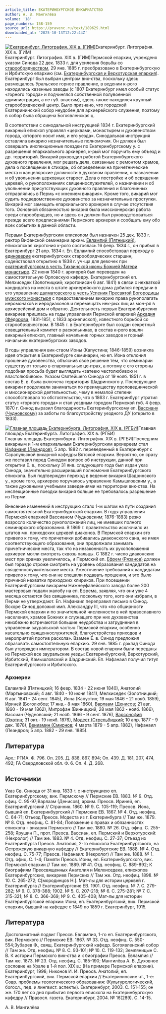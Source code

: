 ```yaml
---
article_title: ЕКАТЕРИНБУРГСКОЕ ВИКАРИАТСТВО
author: А. В. Мангилёва
volume: '18'
page_numbers: 158-159
source_url: https://pravenc.ru/text/189629.html
downloaded_at: '2025-10-13T12:22:44Z'
---
```


[![Екатеринбург. Литография. XIX в. (ГИМ)](https://pravenc.ru/data/842/493/1234/i200.jpg "Кликните для увеличения картинки")](https://pravenc.ru/data/842/493/1234/i400.jpg)Екатеринбург. Литография. XIX в. (ГИМ)  
Екатеринбург. Литография. XIX в. (ГИМ)Пермской епархии, учреждено указом Синода 22 дек. 1833 г. для усиления борьбы со [старообрядчеством](https://pravenc.ru/text/старообрядчеством.html), 29 янв. 1885 г. преобразовано в Екатеринбургскую и Ирбитскую епархию (см. [Екатеринбургская и Верхотурская епархия](<https://pravenc.ru/text/Екатеринбургская и Верхотурская епархия.html>)). Екатеринбург был выбран центром вик-ства, поскольку здесь размещалось Уральское горное правление, в ведении к-рого находились казенные заводы (с 1807 Екатеринбург имел особый статус «горного города» и подчинялся собственной полувоенной администрации, а не губ. властям), здесь также находился крупный старообрядческий центр. Было признано, что городской Екатерининский собор неудобен для архиерейского служения, поэтому в собор была обращена Богоявленская ц.

В соответствии с синодальной инструкцией 1834 г. Екатеринбургский викарный епископ управлял «церквами, монастырем и духовенством города, которого носит имя, и его уезда». Синодальная инструкция оставляла викарию незначительные полномочия. Он должен был совершать инспекционные поездки по Екатеринбургскому у. с разрешения епархиального архиерея, к-рый мог поручить ему объезд и др. территорий. Викарий руководил работой Екатеринбургского духовного правления, мог решать дела, связанные с ремонтом храмов, дела о посвящении в стихарь, об определении на причетнические места и канцелярские должности в духовном правлении, о назначении и об увольнении церковных старост. Дела о постройке и об освящении церквей, о рукоположениях священнослужителей, о назначении и об увольнении присутствующих духовного правления и благочинных отправлялись в Пермь «с мнением викария». Кроме того, викарий мог судить подведомственное духовенство за незначительные проступки. Викарий мог замещать епархиального архиерея в случае отсутствия того. Основной обязанностью викария была миссионерская работа среди старообрядцев, но и здесь он должен был руководствоваться прежде всего предписаниями Пермского архиерея и сообщать ему обо всех событиях в данной области.

Первым Екатеринбургским епископом был назначен 25 дек. 1833 г. ректор Вифанской семинарии архим. [Евлампий (Пятницкий)](<https://pravenc.ru/text/Евлампий (Пятницкий).html>), епископская хиротония к-рого состоялась 16 февр. 1834 г., он прибыл в Екатеринбург 21 апр. 1834 г. Еп. Евлампий способствовал переходу в [единоверие](https://pravenc.ru/text/единоверие.html) екатеринбургских старообрядческих старшин, содействовал открытию в 1838 г. уч-ща для девочек при [екатеринбургском в честь Тихвинской иконы Божией Матери монастыре](<https://pravenc.ru/text/екатеринбургском в честь Тихвинской иконы Божией Матери монастыре.html>). 22 июня 1840 г. архиерей был переведен на самостоятельную Орловскую кафедру. Екатеринбургский еп. Мелхиседек (Золотницкий; хиротонисан 6 авг. 1841) в связи с нехваткой кандидатов на места в штате архиерейского дома добился передачи в его управление [далматовского в честь Успения Пресвятой Богородицы мужского монастыря](<https://pravenc.ru/text/далматовского в честь Успения Пресвятой Богородицы мужского монастыря.html>) с предоставлением викарию права рукополагать иеромонахов и иеродиаконов и перемещать нек-рых лиц из мон-ря в архиерейский дом и обратно. Деятельность первых Екатеринбургских викариев пришлась на годы управления Пермской епархией [Аркадия (Фёдорова](<https://pravenc.ru/text/Аркадия (Фёдорова.html>); 1831-1851, с 1833 архиепископ), известного борьбой со старообрядчеством. В 1845 г. в Екатеринбурге был создан секретный совещательный комитет о раскольниках, в состав к-рого вошли викарный епископ, главный начальник горных заводов и горный начальник екатеринбургских заводов.

В годы управления вик-ством Ионы (Капустина; 1846-1859) возникла идея открытия в Екатеринбурге семинарии, но еп. Иона отклонил прошение духовенства, объяснив свое решение тем, что семинарии существуют только в епархиальных центрах, а потому с его стороны подобная просьба будет выглядеть «затеею честолюбивою и властолюбивою». Указом Святейшего Синода от 19 нояб. 1851 г. в состав Е. в. была включена территория Шадринского у. Последующие викарии продолжали заниматься по преимуществу проповеднической и миссионерской деятельностью, чему в немалой степени способствовало то обстоятельство, что в 1863 г. Екатеринбург утратил статус «горного города» и стал уездным городом Пермской губ. 4 февр. 1870 г. Синод выразил благодарность Екатеринбургскому еп. [Вассиану (Чудновскому)](https://pravenc.ru/text/ВАССИАН.html) за заботы по благоустройству уездного ДУ (открыто в 1833).

[![Главная площадь Екатеринбурга. Литография. XIX в. (РГБИ)](https://pravenc.ru/data/770/493/1234/i200.jpg "Кликните для увеличения картинки")](https://pravenc.ru/data/770/493/1234/i400.jpg)Главная площадь Екатеринбурга. Литография. XIX в. (РГБИ)  
Главная площадь Екатеринбурга. Литография. XIX в. (РГБИ)Последним викарным и 1-м епархиальным Екатеринбургским архиереем стал [Нафанаил (Леандров)](<https://pravenc.ru/text/Нафанаил (Леандров).html>), 5 апр. 1882 г. переведенный в Екатеринбург с Сарапульской викарной кафедры Вятской епархии. Вероятно, он сразу же поставил перед Синодом вопрос об инструкции, данной при открытии Е. в., поскольку 31 янв. следующего года был издан указ Синода, значительно расширивший полномочия Екатеринбургского епископа. Был подтвержден переход в ведение викария Шадринского у., кроме того, архиерею поручалось управление Камышловским у., а также духовными учебными заведениями на территории вик-ства. На инспекционные поездки викария больше не требовалось разрешение из Перми.

Внесение изменений в инструкцию стало 1-м шагом на пути создания самостоятельной Екатеринбургской епархии. В годы управления Пермской епархией Вассианом (Чудновским; 1876-1883) резко возросло количество рукоположений лиц, не имевших полного семинарского образования. В 1869 г. правительство исключило из штатов мн. приходских церквей диаконов. В Пермской епархии это привело к тому, что причетники добивались диаконского сана, не имея соответствующего образования, они продолжали занимать причетнические места, так что на незаконность их рукоположения архиереи могли смотреть сквозь пальцы. С 1882 г. число диаконских мест при храмах увеличилось, и Пермский еп. [Ефрем (Рязанов)](<https://pravenc.ru/text/Ефрем (Рязанов).html>) должен был гораздо строже смотреть на уровень образования кандидатов на священнослужительские места. Ужесточение требований к кандидатам привело к тому, что они не спешили подавать прошения, и это было причиной нехватки приходских клириков. При посещении Екатеринбургским викарием Нижнеуфалейского завода более 200 мастеровых подали жалобу на еп. Ефрема, заявляя, что они уже 4 месяца остаются без священника, поскольку того, кого они избрали, в Перми не утверждают. Еп. Нафанаил переправил письмо в Синод. Вскоре Синод доложил имп. Александру III, что «по обширности Пермской епархии и по значительной численности в ней православного населения, храмов Божиих и служащего при них духовенства неизбежно встречаются большие неудобства и затруднения в управлении зауральской частью Пермской епархии, особенно касательно священнослужителей, благоустройства приходов и мероприятий против раскола». Взамен Е. в. Синод предложил образовать самостоятельную епархию. 29 янв. 1885 г. доклад Синода был утвержден императором. В состав новой епархии были переданы из Пермской все зауральские уезды: Екатеринбургский, Верхотурский, Ирбитский, Камышловский и Шадринский. Еп. Нафанаил получил титул Екатеринбургского и Ирбитского.

### Архиереи

Евлампий (Пятницкий; 16 февр. 1834 - 22 июня 1840), Анатолий (Мартыновский; 4 авг. 1840 - 10 июня 1841), Мелхиседек (Золотницкий; 6 авг. 1841 - 24 сент. 1845), Иона (Капустин; 19 мая 1846 - 21 нояб. 1859), Ириней (Боголюбов; 17 янв.- 8 мая 1860), [Варлаам (Денисов](<https://pravenc.ru/text/Варлаам (Денисов.html>); 21 авг. 1860 - 19 мая 1862), Митрофан (Винницкий; 28 мая 1862 - нояб. 1866), Вассиан (Чудновский; 21 нояб. 1866 - 9 сент. 1876), [Варсонофий (Охотин](<https://pravenc.ru/text/Варсонофий (Охотин.html>); 31 окт.- 19 нояб. 1876), [Модест (Стрельбицкий](<https://pravenc.ru/text/Модест (Стрельбицкий.html>); 10 апр. 1877 - 9 дек. 1878), [Вениамин (Смирнов](<https://pravenc.ru/text/Вениамин (Смирнов.html>); 4 марта 1879 - 5 апр. 1882), Нафанаил (Леандров; 5 апр. 1882 - 29 янв. 1885).

## Литература

Арх.: РГИА. Ф. 796. Оп. 205. Д. 838, 867, 894; Оп. 439. Д. 181, 207, 474, 492; ГА Свердловской обл. Ф. 6. Оп. 4. Д. 268.

## Источники

Указ Св. Синода от 31 янв. 1833 г. с инструкциею еп. Екатеринбургскому, вик. Пермскому // Пермские ЕВ. 1883. № 9. Отд. офиц. С. 95-97;Варлаам (Денисов), архим. Преосв. Ириней, еп. Екатеринбургский // Странник. 1860. № 9. С. 105-119; Преосв. Иона, бывший еп. Екатеринбургский // Пермские ЕВ. 1867. № 4. Отд. неофиц. С. 64-71; Отъезд Преосв. Модеста из г. Екатеринбурга // Там же. 1879. № 8. Отд. неофиц. С. 81-84; Положение о правах и обязанностях епископа - викария Пермского // Там же. 1880. № 26. Отд. офиц. С. 255-258; Ярушин П., прот. Преосв. Вассиан, еп. Пермский и Верхотурский: (Некролог) // Там же. 1883. № 4. Отд. неофиц. С. 27-37; Отъезд из Екатеринбурга Преосв. Анатолия, 2-го епископа Екатеринбургского, на Острожскую викарную кафедру // Екатеринбургские ЕВ. 1888. № 4. Отд. неофиц. С. 75-77; Преосв. Нафанаил: (Некролог) // Там же. 1888. № 1. Отд. офиц. С. 1-4; Памяти Преосв. Ионы, еп. Екатеринбургского, вик. Пермской епархии // Там же. 1889. № 41. Отд. неофиц. С. 889-892; К биографиям Преосвященных Анатолия и Мелхиседека, епископов Екатеринбургских, викариев Пермских // Там же. Отд. неофиц. 1898. № 10. С. 265-272; С[мородинцов Н.]. Мат-лы для истории церквей г. Екатеринбурга // Екатеринбургские ЕВ. 1901. Отд. неофиц. № 7. С. 279-282; № 9. С. 378-388; 1902. № 5. С. 207-218; № 6. С. 275-281; № 7. С. 315-321; № 8. С. 366-369; № 9. С. 405-408; Мат-лы для истории Екатеринбургской епархии: Иона, еп. Екатеринбургский, вик. Пермской епархии, бывший на кафедре с 1849 по 1859 г. Екатеринбург, 1915.

## Литература

Достопамятный подвиг Преосв. Евлампия, 1-го еп. Екатеринбургского, вик. Пермского // Пермские ЕВ. 1867. № 33. Отд. неофиц. С. 550-554;Зубарев Ф., свящ. Екатеринбургский кафедр. Богоявленский собор // Там же. Отд. неофиц. № 8. С. 93-101; № 10. С. 119-132; Земляницын С. В. К истории Пермского вик-ства и к биографии Преосв. Евлампия // Там же. 1873. № 23. Отд. неофиц. С. 185-190; Мангилёва А. В. Духовное сословие на Урале в 1-й пол. XIX в.: (На примере Пермской епархии). Екатеринбург, 1998; Никонов И. И. Преосв. Анатолий, еп. Екатеринбургский, вик. Пермской епархии // Екатерининские чт., 1-е: Совр. проблемы теологического образования: (Культурологический, богосл., пед. и лингвист. аспекты). Екатеринбург, 2003. С. 151-155; он же. 170 лет со дня прибытия первого епископа на Екатеринбургскую кафедру // Правосл. газета. Екатеринбург, 2004. № 16(289). С. 14-15.

А. В. Мангилёва
